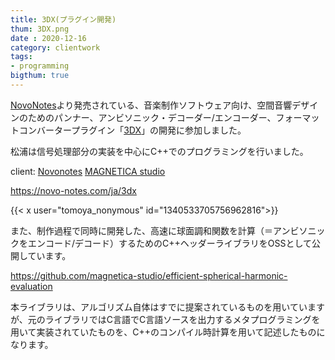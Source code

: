 ```yaml
---
title: 3DX(プラグイン開発)
thum: 3DX.png
date : 2020-12-16
category: clientwork
tags:
- programming
bigthum: true
---
```


[NovoNotes](https://novo-notes.com/ja)より発売されている、音楽制作ソフトウェア向け、空間音響デザインのためのパンナー、アンビソニック・デコーダー/エンコーダー、フォーマットコンバータープラグイン「[3DX](https://novo-notes.com/ja/3dx)」の開発に参加しました。

松浦は信号処理部分の実装を中心にC++でのプログラミングを行いました。


client: [Novonotes](https://novo-notes.com/ja) [MAGNETICA studio](https://www.magnetica-studio.com/)


https://novo-notes.com/ja/3dx

{{< x user="tomoya_nonymous" id="1340533705756962816">}}

また、制作過程で同時に開発した、高速に球面調和関数を計算（＝アンビソニックをエンコード/デコード）するためのC++ヘッダーライブラリをOSSとして公開しています。

https://github.com/magnetica-studio/efficient-spherical-harmonic-evaluation

本ライブラリは、アルゴリズム自体はすでに提案されているものを用いていますが、元のライブラリではC言語でC言語ソースを出力するメタプログラミングを用いて実装されていたものを、C++のコンパイル時計算を用いて記述したものになります。